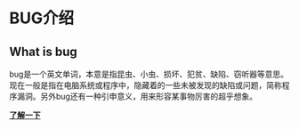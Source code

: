 # BUG介绍

## What is bug
bug是一个英文单词，本意是指昆虫、小虫、损坏、犯贫、缺陷、窃听器等意思。现在一般是指在电脑系统或程序中，隐藏着的一些未被发现的缺陷或问题，简称程序漏洞。另外bug还有一种引申意义，用来形容某事物厉害的超乎想象。

[**了解一下**](/bugs/)
